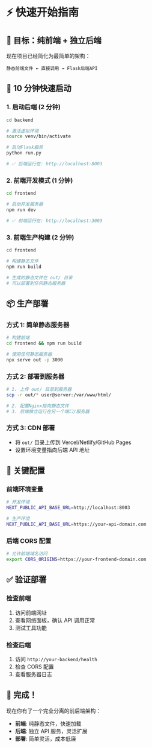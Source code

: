 # ⚡ 快速开始指南

## 🎯 目标：纯前端 + 独立后端

现在项目已经简化为最简单的架构：

```
静态前端文件 ← 直接调用 → Flask后端API
```

## 🚀 10 分钟快速启动

### 1. 启动后端 (2 分钟)

```bash
cd backend

# 激活虚拟环境
source venv/bin/activate

# 启动Flask服务
python run.py

# ✅ 后端运行在: http://localhost:8003
```

### 2. 前端开发模式 (1 分钟)

```bash
cd frontend

# 启动开发服务器
npm run dev

# ✅ 前端运行在: http://localhost:3003
```

### 3. 前端生产构建 (2 分钟)

```bash
cd frontend

# 构建静态文件
npm run build

# 生成的静态文件在 out/ 目录
# 可以部署到任何静态服务器
```

## 📦 生产部署

### 方式 1: 简单静态服务器

```bash
# 构建前端
cd frontend && npm run build

# 使用任何静态服务器
npx serve out -p 3000
```

### 方式 2: 部署到服务器

```bash
# 1. 上传 out/ 目录到服务器
scp -r out/* user@server:/var/www/html/

# 2. 配置Nginx指向静态文件
# 3. 后端独立运行在另一个端口/服务器
```

### 方式 3: CDN 部署

- 将 `out/` 目录上传到 Vercel/Netlify/GitHub Pages
- 设置环境变量指向后端 API 地址

## 🔧 关键配置

### 前端环境变量

```bash
# 开发环境
NEXT_PUBLIC_API_BASE_URL=http://localhost:8003

# 生产环境
NEXT_PUBLIC_API_BASE_URL=https://your-api-domain.com
```

### 后端 CORS 配置

```bash
# 允许前端域名访问
export CORS_ORIGINS=https://your-frontend-domain.com
```

## ✅ 验证部署

### 检查前端

1. 访问前端网址
2. 查看网络面板，确认 API 调用正常
3. 测试工具功能

### 检查后端

1. 访问 `http://your-backend/health`
2. 检查 CORS 配置
3. 查看服务器日志

## 🎉 完成！

现在你有了一个完全分离的前后端架构：

- **前端**: 纯静态文件，快速加载
- **后端**: 独立 API 服务，灵活扩展
- **部署**: 简单灵活，成本低廉
